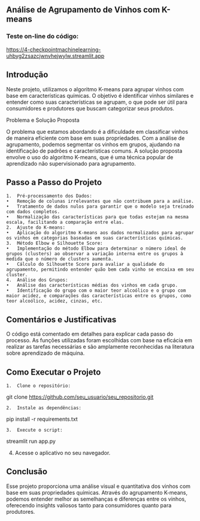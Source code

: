 ## Análise de Agrupamento de Vinhos com K-means
### Teste on-line do código:
https://4-checkpointmachinelearning-uhbyg2zsazcjwnvhejwylw.streamlit.app

## Introdução

Neste projeto, utilizamos o algoritmo K-means para agrupar vinhos com base em características químicas. O objetivo é identificar vinhos similares e entender como suas características se agrupam, o que pode ser útil para consumidores e produtores que buscam categorizar seus produtos.

Problema e Solução Proposta

O problema que estamos abordando é a dificuldade em classificar vinhos de maneira eficiente com base em suas propriedades. Com a análise de agrupamento, podemos segmentar os vinhos em grupos, ajudando na identificação de padrões e características comuns. A solução proposta envolve o uso do algoritmo K-means, que é uma técnica popular de aprendizado não supervisionado para agrupamento.

## Passo a Passo do Projeto

	1.	Pré-processamento dos Dados:
	•	Remoção de colunas irrelevantes que não contribuem para a análise.
	•	Tratamento de dados nulos para garantir que o modelo seja treinado com dados completos.
	•	Normalização das características para que todas estejam na mesma escala, facilitando a comparação entre elas.
	2.	Ajuste do K-means:
	•	Aplicação do algoritmo K-means aos dados normalizados para agrupar os vinhos em categorias baseadas em suas características químicas.
	3.	Método Elbow e Silhouette Score:
	•	Implementação do método Elbow para determinar o número ideal de grupos (clusters) ao observar a variação interna entre os grupos à medida que o número de clusters aumenta.
	•	Cálculo do Silhouette Score para avaliar a qualidade do agrupamento, permitindo entender quão bem cada vinho se encaixa em seu cluster.
	4.	Análise dos Grupos:
	•	Análise das características médias dos vinhos em cada grupo.
	•	Identificação do grupo com o maior teor alcoólico e o grupo com maior acidez, e comparações das características entre os grupos, como teor alcoólico, acidez, cinzas, etc.

## Comentários e Justificativas

O código está comentado em detalhes para explicar cada passo do processo. 
As funções utilizadas foram escolhidas com base na eficácia em realizar as tarefas necessárias e são amplamente reconhecidas na literatura sobre aprendizado de máquina.



## Como Executar o Projeto

	1.	Clone o repositório:
git clone https://github.com/seu_usuario/seu_repositorio.git

	2.	Instale as dependências:
pip install -r requirements.txt

	3.	Execute o script:
streamlit run app.py

4.	Acesse o aplicativo no seu navegador.

## Conclusão

Esse projeto proporciona uma análise visual e quantitativa dos vinhos com base em suas propriedades químicas. Através do agrupamento K-means, podemos entender melhor as semelhanças e diferenças entre os vinhos, oferecendo insights valiosos tanto para consumidores quanto para produtores.






